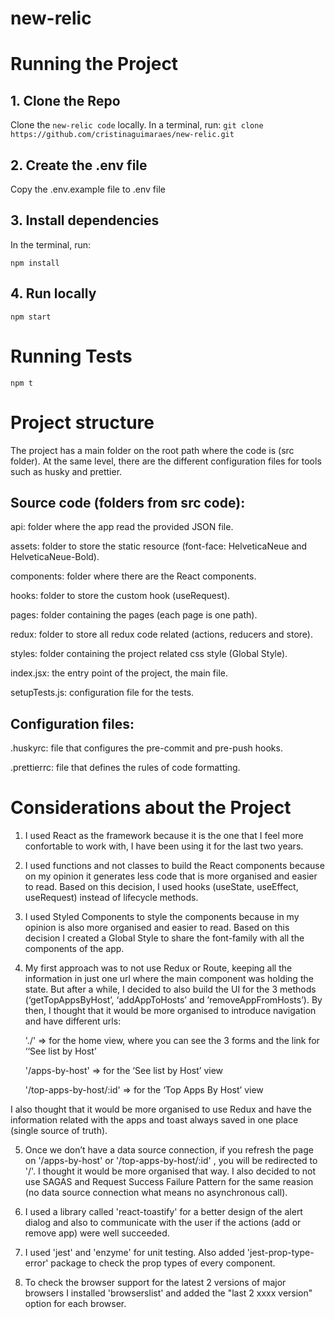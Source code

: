 # new-relic


# Running the Project
  
## 1. Clone the Repo
Clone the `new-relic code` locally. In a terminal, run:
  `git clone https://github.com/cristinaguimaraes/new-relic.git`
  
## 2. Create the .env file 
Copy the .env.example file to .env file 
    
## 3. Install dependencies
In the terminal, run:
```
npm install
```
## 4. Run locally
```
npm start
```

# Running Tests
```
npm t
```


# Project structure
The project has a main folder on the root path where the code is (src folder). At the same level, there are the different configuration files for tools such as husky and prettier.

## Source code (folders from src code):

api: folder where the app read the provided JSON file.

assets: folder to store the static resource (font-face: HelveticaNeue and HelveticaNeue-Bold).

components: folder where there are the React components.

hooks: folder to store the custom hook (useRequest).

pages: folder containing the pages (each page is one path).

redux: folder to store all redux code related (actions, reducers and store).

styles: folder containing the project related css style (Global Style).

index.jsx: the entry point of the project, the main file.

setupTests.js: configuration file for the tests.

## Configuration files:

.huskyrc: file that configures the pre-commit and pre-push hooks. 

.prettierrc: file that defines the rules of code formatting.


# Considerations about the Project

 1. I used React as the framework because it is the one that I feel more confortable to work with, I have been using it for the last two years.
 
 2. I used functions and not classes to build the React components because on my opinion it generates less code that is more organised and easier to read. Based on this decision, I used hooks (useState, useEffect, useRequest) instead of lifecycle methods.
 
 3. I used Styled Components to style the components because in my opinion is also more organised and easier to read. Based on this decision I created a Global Style to share the font-family with all the components of the app.

 4. My first approach was to not use Redux or Route, keeping all the information in just one url where the main component was holding the state. But after a while, I decided to also build the UI for the 3 methods (‘getTopAppsByHost’, ‘addAppToHosts’ and ’removeAppFromHosts’). By then, I thought that it would be more organised to introduce navigation and have different urls:
 
      './'  => for the home view, where you can see the 3 forms and the link for ‘‘See list by Host’ 
  
      '/apps-by-host'  => for the ‘See list by Host’ view
  
      '/top-apps-by-host/:id' => for the ‘Top Apps By Host’ view
  
I also thought that it would be more organised to use Redux and have the information related with the apps and toast always saved in one place (single source of truth). 

  5. Once we don’t have a data source connection, if you refresh the page on '/apps-by-host' or '/top-apps-by-host/:id' , you will be redirected to '/'. I thought it would be more organised that way.
I also decided to not use SAGAS and Request Success Failure Pattern for the same reasion (no data source connection what means no asynchronous call).

  6. I used a library called 'react-toastify' for a better design of the alert dialog and also to communicate with the user if the actions (add or remove app) were well succeeded.
  
  7. I used 'jest' and 'enzyme' for unit testing. Also added 'jest-prop-type-error' package to check the prop types of every component. 
  
  8. To check the browser support for the latest 2 versions of major browsers I installed 'browserslist' and added the "last 2 xxxx version" option for each browser.
  
  
  


